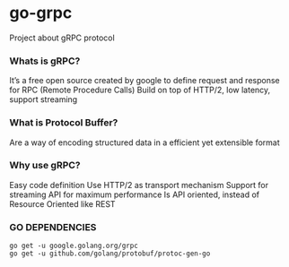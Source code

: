 # go-grpc
Project about gRPC protocol

###  Whats is gRPC? ### 
  It’s a free open source created by google to define request and response for RPC (Remote Procedure Calls)
  Build on top of HTTP/2, low latency, support streaming

### What is Protocol Buffer? ### 
Are a way of encoding structured  data in a efficient yet extensible format

### Why use gRPC? ### 
  Easy code definition
  Use HTTP/2 as transport mechanism
  Support for streaming API for maximum performance
  Is API oriented, instead of Resource Oriented like REST
  
### GO DEPENDENCIES ### 

```
go get -u google.golang.org/grpc
go get -u github.com/golang/protobuf/protoc-gen-go
```
